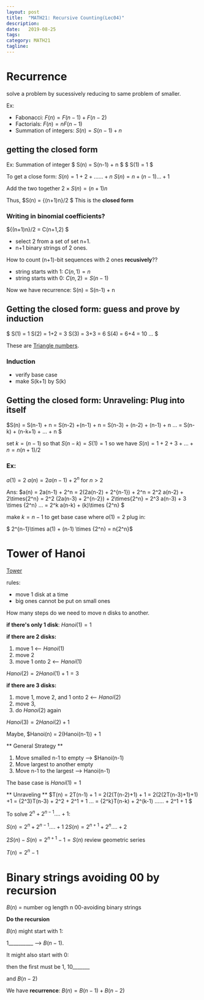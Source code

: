 ```yaml
---
layout: post
title:  "MATH21: Recursive Counting(Lec04)"
description:
date:   2019-08-25
tags:
category: MATH21
tagline: 
---
```

# Recurrence
solve a problem by sucessively reducing to same problem of smaller.

Ex:
- Fabonacci: $F(n) = F(n-1)+F(n-2)$
- Factorials: $F(n) = n F(n-1)$
- Summation of integers: $S(n) = S(n-1) + n$

## getting the closed form

Ex: Summation of integer
$ S(n) = S(n-1) + n $
$ S(1) = 1 $

To get a close form:
$S(n) = 1+2+ ......+ n$
$S(n) = n+(n-1)... + 1$

Add the two together
$2 \times S(n) = (n+1)n$

Thus,
$S(n) = {(n+1)n}/2 $
This is the **closed form**

### Writing in binomial coefficients?
${(n+1)n}/2 = C(n+1,2) $
- select 2 from a set of set n+1.
- n+1 binary strings of 2 ones.

How to count (n+1)-bit sequences with 2 ones **recusively**??

- string starts with 1: $C(n, 1) = n$
- string starts with 0: $C(n, 2) = S(n-1)$

Now we have recurrence:
S(n) = S(n-1) + n

## Getting the closed form: guess and prove by induction
$
S(1) = 1
S(2) = 1+2 = 3
S(3) = 3+3 = 6
S(4) = 6+4 = 10
...
$

These are [Triangle numbers](https://oeis.org/).

### Induction
- verify base case
- make S(k+1) by S(k)

## Getting the closed form: Unraveling: Plug into itself
$S(n) = S(n-1) + n
= S(n-2) +(n-1) + n
= S(n-3) + (n-2) + (n-1) + n
...
= S(n-k) + (n-k+1) + ... + n
$

set $k = (n-1)$ so that $S(n-k) = S(1) = 1$
so we have $S(n) = 1 + 2 + 3 + ... + n = {n(n+1)}/2$

### Ex:
$a(1) = 2$
$a(n) = 2a(n-1) + 2^n$ for $n>2$

Ans:
$a(n) = 2a(n-1) + 2^n
= 2(2a(n-2) + 2^{n-1}) + 2^n
= 2^2 a(n-2) + 2\times{2^n}
= 2^2 (2a(n-3) + 2^{n-2}) + 2\times{2^n}
= 2^3 a(n-3) + 3 \times {2^n}
...
= 2^k a(n-k) + (k)\times {2^n}
$

make $k = n-1$ to get base case where $a(1) = 2$
plug in:

$ 2^{n-1}\times a(1) + (n-1) \times {2^n}
= n{2^n}$

# Tower of Hanoi
[Tower](https://www.google.com/imgres?imgurl=https%3A%2F%2Fwww.tutorialspoint.com%2Fdata_structures_algorithms%2Fimages%2Ftower_of_hanoi.jpg&imgrefurl=https%3A%2F%2Fwww.tutorialspoint.com%2Fdata_structures_algorithms%2Ftower_of_hanoi.htm&docid=u4uxiv_fIw3X0M&tbnid=8q0EeM2QfkpEDM%3A&vet=10ahUKEwjB0OT6857kAhUCbq0KHVINBdcQMwh8KAMwAw..i&w=348&h=189&client=firefox-b-d&bih=575&biw=653&q=tower%20of%20hanoi&ved=0ahUKEwjB0OT6857kAhUCbq0KHVINBdcQMwh8KAMwAw&iact=mrc&uact=8)

rules:
- move 1 disk at a time
- big ones cannot be put on small ones

How many steps do we need to move n disks to another.

**if there's only 1 disk**: $Hanoi(1) = 1$

**if there are 2 disks:** 
1. move 1 <-- $Hanoi(1)$
2. move 2
3. move 1 onto 2 <-- $Hanoi(1)$

$Hanoi(2) = 2 Hanoi(1)+ 1 = 3$

**if there are 3 disks:**
1. move 1, move 2, and 1 onto 2 <-- $Hanoi(2)$
2. move 3, 
3. do $Hanoi(2)$ again

$Hanoi(3) = 2 Hanoi(2) + 1$

Maybe,
$Hanoi(n) = 2(Hanoi(n-1)) + 1

** General Strategy **
1. Move smalled n-1 to empty --> $Hanoi(n-1)
2. Move largest to another empty
3. Move n-1 to the largest --> Hanoi(n-1)

The base case is $Hanoi(1) = 1$

** Unraveling **
$T(n) = 2T(n-1) + 1
= 2(2(T(n-2)+1) + 1
= 2(2(2T(n-3)+1)+1) +1
= {2^3}T(n-3) + 2^2 + 2^1 + 1
...
= {2^k}T(n-k) + 2^(k-1) ...... + 2^1 + 1
$


To solve $2^n + 2^{n-1} .... + 1$:

$S(n) = 2^n + 2^{n-1} .... + 1$
$2S(n) = 2^{n+1} + 2^{n} .... + 2$

$2S(n) - S(n) = 2^{n+1}-1 = S(n)$ review geometric series


$T(n) = 2^n -1$

# Binary strings avoiding 00 by recursion

$B(n)$ = number og length n 00-avoiding binary strings

**Do the recursion**

$B(n)$ might start with 1:

1__________ --> $B(n-1)$.

It might also start with 0:

then the first must be 1, 10_______

and $B(n-2)$

We have **recurrence**: $B(n) = B(n-1) + B(n-2)$